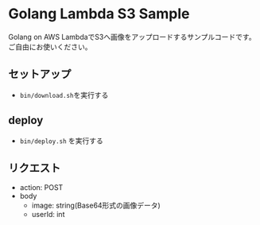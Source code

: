 # Golang Lambda S3 Sample

Golang on AWS LambdaでS3へ画像をアップロードするサンプルコードです。ご自由にお使いください。


## セットアップ
- `bin/download.sh`を実行する

## deploy
- `bin/deploy.sh` を実行する

## リクエスト
- action: POST
- body
    - image: string(Base64形式の画像データ)
    - userId: int

